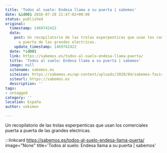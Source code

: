 ```yaml
---
title: 'Todos al suelo: Endesa llama a su puerta | sabemos'
date: &id001 2016-07-28 21:47:02+00:00
status: published
original:
  timestamp: 1469742422
  data:
    post: Un recopilatorio de las trolas esperpenticas que usan los comerciales puerta
      a puerta de las grandes electricas.
    update_timestamp: 1469742422
  date: *id001
  link: https://sabemos.es/todos-al-suelo-endesa-llama-puerta/
  title: 'Todos al suelo: Endesa llama a su puerta | sabemos'
  image: null
  sitename: sabemos.es
  siteicon: https://sabemos.es/wp-content/uploads/2020/04/sabemos-favicon.png
  siteurl: https://sabemos.es
  description: ''
tags:
- untagged
category: ''
location: España
author: vokimon

---
```

Un recopilatorio de las trolas esperpenticas que usan los comerciales puerta a puerta de las grandes electricas.

:::linkcard https://sabemos.es/todos-al-suelo-endesa-llama-puerta/ image="None" title='Todos al suelo: Endesa llama a su puerta | sabemos'



